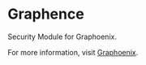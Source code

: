 # Graphence

Security Module for Graphoenix.

For more information, visit [Graphoenix](https://gp-doc.github.io/docs/auth/authentication).